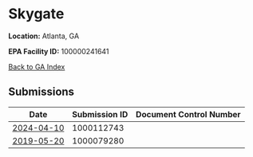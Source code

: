 # Skygate

**Location:** Atlanta, GA

**EPA Facility ID:** 100000241641

[Back to GA Index](../../index.md)

## Submissions

| Date | Submission ID | Document Control Number |
|------|--------------|-------------------------|
| [2024-04-10](submissions/1000112743.md) | 1000112743 |  |
| [2019-05-20](submissions/1000079280.md) | 1000079280 |  |
